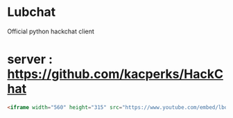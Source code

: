 # Lubchat
Official python hackchat client

# server : https://github.com/kacperks/HackChat

```html
<iframe width="560" height="315" src="https://www.youtube.com/embed/lbospO9e3G0" title="YouTube video player" frameborder="0" allow="accelerometer; autoplay; clipboard-write; encrypted-media; gyroscope; picture-in-picture" allowfullscreen></iframe>
```
